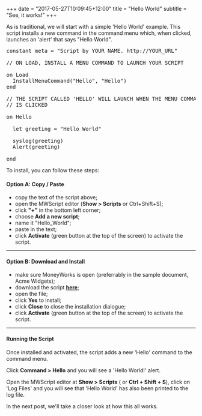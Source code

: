 +++
date = "2017-05-27T10:09:45+12:00"
title = "Hello World"
subtitle = "See, it works!"
+++

As is traditional, we will start with a simple 'Hello World' example.  This script installs a new command in the command menu which, when clicked, launches an 'alert' that says "Hello World".  

<!--more-->

<pre class="prettyprint lang-mwscript">
constant meta = "Script by YOUR NAME. http://YOUR_URL"

// ON LOAD, INSTALL A MENU COMMAND TO LAUNCH YOUR SCRIPT

on Load
  InstallMenuCommand("Hello", "Hello")
end

// THE SCRIPT CALLED 'HELLO' WILL LAUNCH WHEN THE MENU COMMAND
// IS CLICKED

on Hello

  let greeting = "Hello World"

  syslog(greeting)
  Alert(greeting)

end
</pre>

To install, you can follow these steps:    

#### Option A:  Copy / Paste

- copy the text of the script above;
- open the MWScript editor (__Show > Scripts__ or Ctrl+Shift+S);
- click __"+"__ in the bottom left corner;
- choose __Add a new script__;
- name it "Hello_World";
- paste in the text;
- click __Activate__ (green button at the top of the screen) to activate the script.  

___  

#### Option B:  Download and Install

- make sure MoneyWorks is open (preferrably in the sample document, Acme Widgets);
- download the script <b><a href="/scripts/hello_world.mwxml" download>here</a></b>;
- open the file;
- click __Yes__ to install;
- click __Close__ to close the installation dialogue;
- click __Activate__ (green button at the top of the screen) to activate the script.  

___

#### Running the Script

Once installed and activated, the script adds a new 'Hello' command to the command menu.  

Click __Command > Hello__ and you will see a 'Hello World!' alert.

Open the MWScript editor at **Show > Scripts** ( or **Ctrl + Shift + S**), click on 'Log Files' and you will see that 'Hello World' has also been printed to the log file.

In the next post, we'll take a closer look at how this all works.
